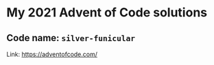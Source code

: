 
# My 2021 Advent of Code solutions
## Code name: `silver-funicular`
Link: https://adventofcode.com/
